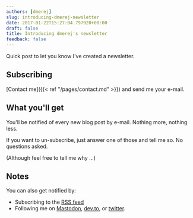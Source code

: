 ```yaml
---
authors: [dmerej]
slug: introducing-dmerej-newsletter
date: 2017-01-22T15:27:04.797920+00:00
draft: false
title: Introducing dmerej's newsletter
feedback: false
---
```


Quick post to let you know I've created a newsletter.

<!--more-->

## Subscribing

[Contact me]({{< ref "/pages/contact.md" >}}) and send me your e-mail.

## What you'll get

You'll be notified of every new blog post by e-mail. Nothing more, nothing less.

If you want to un-subscribe, just answer one of those and tell me so. No questions asked.

(Although feel free to tell me why ...)

## Notes

You can also get notified by:

* Subscribing to the [RSS feed](https://dmerej.info/blog/index.xml)
* Following me on [Mastodon](https://mamot.fr/@dmerej), [dev.to](https://dev.to/dmerejkowsky), or [twitter](https://twitter.com/d_merej).

